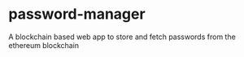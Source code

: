 # password-manager
A blockchain based web app to store and fetch passwords from the ethereum blockchain
